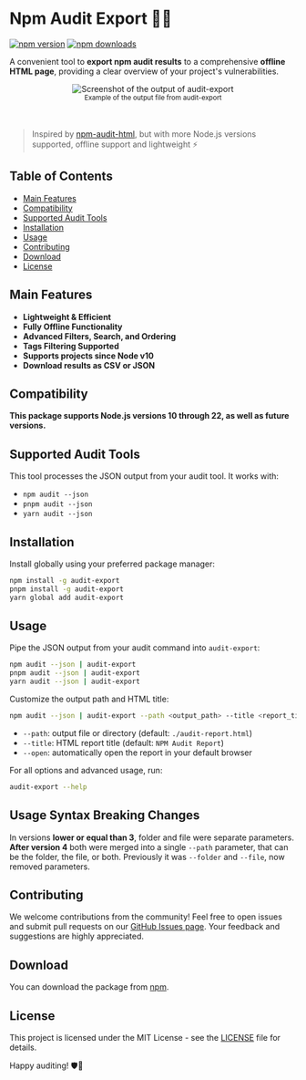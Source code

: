 # Npm Audit Export 🕵️‍♂️

[![npm version](https://img.shields.io/npm/v/audit-export?style=flat-square)](https://www.npmjs.com/package/audit-export)
[![npm downloads](https://img.shields.io/npm/dy/audit-export?style=flat-square)](https://www.npmjs.com/package/audit-export)

A convenient tool to **export npm audit results** to a comprehensive **offline HTML page**, providing a clear overview of your project's vulnerabilities.

<div align="center" width="100%">
    <img src="https://raw.githubusercontent.com/hotaydev/audit-export/refs/heads/main/.github/images/screenshot.jpg" alt="Screenshot of the output of audit-export"/><br/>
    <sub align="center">Example of the output file from audit-export</sub>
</div><br/><br/>

> Inspired by [npm-audit-html](https://www.npmjs.com/package/npm-audit-html), but with more Node.js versions supported, offline support and lightweight ⚡

## Table of Contents

- [Main Features](#main-features)
- [Compatibility](#compatibility)
- [Supported Audit Tools](#supported-audit-tools)
- [Installation](#installation)
- [Usage](#usage)
- [Contributing](#contributing)
- [Download](#download)
- [License](#license)

## Main Features

- **Lightweight & Efficient**
- **Fully Offline Functionality**
- **Advanced Filters, Search, and Ordering**
- **Tags Filtering Supported**
- **Supports projects since Node v10**
- **Download results as CSV or JSON**

## Compatibility

**This package supports Node.js versions 10 through 22, as well as future versions.**

## Supported Audit Tools

This tool processes the JSON output from your audit tool. It works with:

- `npm audit --json`
- `pnpm audit --json`
- `yarn audit --json`

## Installation

Install globally using your preferred package manager:

```bash
npm install -g audit-export
pnpm install -g audit-export
yarn global add audit-export
```

## Usage

Pipe the JSON output from your audit command into `audit-export`:

```bash
npm audit --json | audit-export
pnpm audit --json | audit-export
yarn audit --json | audit-export
```

Customize the output path and HTML title:

```bash
npm audit --json | audit-export --path <output_path> --title <report_title> [--open]
```

- `--path`: output file or directory (default: `./audit-report.html`)
- `--title`: HTML report title (default: `NPM Audit Report`)
- `--open`: automatically open the report in your default browser

For all options and advanced usage, run:

```bash
audit-export --help
```

## Usage Syntax Breaking Changes

In versions **lower or equal than 3**, folder and file were separate parameters. **After version 4** both were merged into a single `--path` parameter, that can be the folder, the file, or both. Previously it was `--folder` and `--file`, now removed parameters.

## Contributing

We welcome contributions from the community! Feel free to open issues and submit pull requests on our [GitHub Issues page](https://github.com/hotaydev/audit-export/issues). Your feedback and suggestions are highly appreciated.

## Download

You can download the package from [npm](https://www.npmjs.com/package/audit-export).

## License

This project is licensed under the MIT License - see the [LICENSE](https://github.com/hotaydev/audit-export/blob/main/LICENSE) file for details.

Happy auditing! 🛡️🚀
